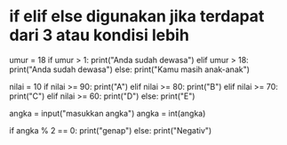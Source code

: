 # if elif else digunakan jika terdapat dari 3 atau kondisi lebih
umur = 18
if umur > 1:
    print("Anda sudah dewasa")
elif umur > 18:
    print("Anda sudah dewasa")
else:
    print("Kamu masih anak-anak")

nilai = 10
if nilai >= 90:
    print("A")
elif nilai >= 80:
    print("B")
elif nilai >= 70:
    print("C")
elif nilai >= 60:
    print("D")
else:
    print("E")

angka = input("masukkan angka")
angka = int(angka)

if angka % 2 == 0:
        print("genap")
else:
        print("Negativ")
